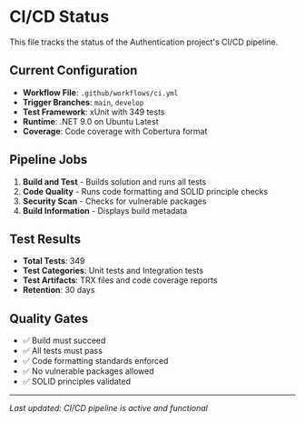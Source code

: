 # CI/CD Status

This file tracks the status of the Authentication project's CI/CD pipeline.

## Current Configuration

- **Workflow File**: `.github/workflows/ci.yml`
- **Trigger Branches**: `main`, `develop`
- **Test Framework**: xUnit with 349 tests
- **Runtime**: .NET 9.0 on Ubuntu Latest
- **Coverage**: Code coverage with Cobertura format

## Pipeline Jobs

1. **Build and Test** - Builds solution and runs all tests
2. **Code Quality** - Runs code formatting and SOLID principle checks
3. **Security Scan** - Checks for vulnerable packages
4. **Build Information** - Displays build metadata

## Test Results

- **Total Tests**: 349
- **Test Categories**: Unit tests and Integration tests
- **Test Artifacts**: TRX files and code coverage reports
- **Retention**: 30 days

## Quality Gates

- ✅ Build must succeed
- ✅ All tests must pass
- ✅ Code formatting standards enforced
- ✅ No vulnerable packages allowed
- ✅ SOLID principles validated

---

*Last updated: CI/CD pipeline is active and functional*